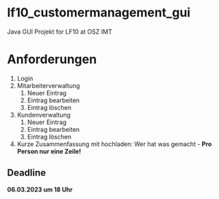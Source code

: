 # lf10_customermanagement_gui
Java GUI Projekt for LF10 at OSZ IMT

# Anforderungen
1. Login
2. Mitarbeiterverwaltung
	1. Neuer Eintrag
	2. Eintrag bearbeiten
	3. Eintrag löschen
3. Kundenverwaltung
	1. Neuer Eintrag
	2. Eintrag bearbeiten
	3. Eintrag löschen
4. Kurze Zusammenfassung mit hochladen: Wer hat was gemacht - **Pro Person nur eine Zeile!**

## Deadline
**06.03.2023 um 18 Uhr**
